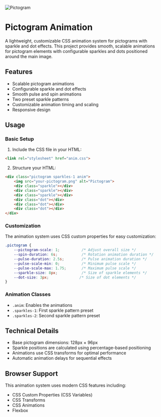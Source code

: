 
![Pictogram](https://github.com/user-attachments/assets/fd7d9006-0979-49ad-b08c-70f12364fb8e)

# Pictogram Animation

A lightweight, customizable CSS animation system for pictograms with sparkle and dot effects. This project provides smooth, scalable animations for pictogram elements with configurable sparkles and dots positioned around the main image.

## Features

- Scalable pictogram animations
- Configurable sparkle and dot effects
- Smooth pulse and spin animations
- Two preset sparkle patterns
- Customizable animation timing and scaling
- Responsive design

## Usage

### Basic Setup

1. Include the CSS file in your HTML:
```html
<link rel="stylesheet" href="anim.css">
```

2. Structure your HTML:
```html
<div class="pictogram sparkles-1 anim">
    <img src="your-pictogram.png" alt="Pictogram">
    <div class="sparkle"></div>
    <div class="sparkle"></div>
    <div class="sparkle"></div>
    <div class="dot"></div>
    <div class="dot"></div>
    <div class="dot"></div>
</div>
```

### Customization

The animation system uses CSS custom properties for easy customization:

```css
.pictogram {
    --pictogram-scale: 1;          /* Adjust overall size */
    --spin-duration: 6s;           /* Rotation animation duration */
    --pulse-duration: 2.5s;        /* Pulse animation duration */
    --pulse-scale-min: 0;          /* Minimum pulse scale */
    --pulse-scale-max: 1.75;       /* Maximum pulse scale */
    --sparkle-size: 8px;           /* Size of sparkle elements */
    --dot-size: 3px;              /* Size of dot elements */
}
```

### Animation Classes

- `.anim`: Enables the animations
- `.sparkles-1`: First sparkle pattern preset
- `.sparkles-2`: Second sparkle pattern preset

## Technical Details

- Base pictogram dimensions: 128px × 96px
- Sparkle positions are calculated using percentage-based positioning
- Animations use CSS transforms for optimal performance
- Automatic animation delays for sequential effects

## Browser Support

This animation system uses modern CSS features including:
- CSS Custom Properties (CSS Variables)
- CSS Transforms
- CSS Animations
- Flexbox
